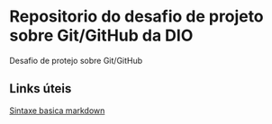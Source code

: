 # Repositorio do desafio de projeto sobre Git/GitHub da DIO
Desafio de protejo sobre Git/GitHub

## Links úteis 
[Sintaxe basica markdown](https://www.markdownguide.org/basic-syntax/)
